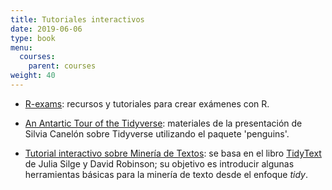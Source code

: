 ```yaml
---
title: Tutoriales interactivos
date: 2019-06-06
type: book
menu:
  courses:
    parent: courses
weight: 40
---
```


-   [R-exams](http://www.r-exams.org/): recursos y tutoriales para crear exámenes con R.

-   [An Antartic Tour of the Tidyverse](https://silvia.rbind.io/talk/2020-08-31-tour-of-the-tidyverse/): materiales de la presentación de Silvia Canelón sobre Tidyverse utilizando el paquete 'penguins'.

-   [Tutorial interactivo sobre Minería de Textos](https://learning-learnr.netlify.app/courses/textmining/): se basa en el libro [TidyText](https://www.tidytextmining.com/) de Julia Silge y David Robinson; su objetivo es introducir algunas herramientas básicas para la minería de texto desde el enfoque <i>tidy</i>.
